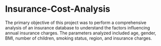 # Insurance-Cost-Analysis
The primary objective of this project was to perform a comprehensive analysis of an insurance database to understand the factors influencing annual insurance charges. The parameters analyzed included age, gender, BMI, number of children, smoking status, region, and insurance charges.
